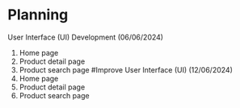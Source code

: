 # Planning
User Interface (UI) Development (06/06/2024)
1. Home page
2. Product detail page
3. Product search page
#Improve User Interface (UI) (12/06/2024)
1. Home page
2. Product detail page
3. Product search page
